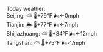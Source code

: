Today weather:  
Beijing: ⛅️  🌡️+79°F 🌬️←0mph  
Tianjin: 🌦 🌡️+77°F 🌬️←7mph  
Shijiazhuang: ⛅️  🌡️+84°F 🌬️←12mph  
Tangshan: ⛅️  🌡️+75°F 🌬️↙7mph  
